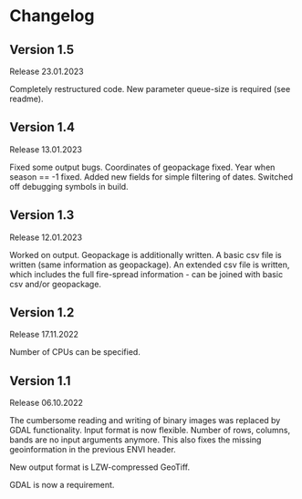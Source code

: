 # Changelog

## Version 1.5

Release 23.01.2023

Completely restructured code.
New parameter queue-size is required (see readme).


## Version 1.4

Release 13.01.2023

Fixed some output bugs.
Coordinates of geopackage fixed.
Year when season == -1 fixed.
Added new fields for simple filtering of dates.
Switched off debugging symbols in build.


## Version 1.3

Release 12.01.2023

Worked on output. 
Geopackage is additionally written.
A basic csv file is written (same information as geopackage).
An extended csv file is written, which includes the full fire-spread information - can be joined with basic csv and/or geopackage.


## Version 1.2

Release 17.11.2022

Number of CPUs can be specified.


## Version 1.1

Release 06.10.2022

The cumbersome reading and writing of binary images was replaced by GDAL functionality. 
Input format is now flexible. 
Number of rows, columns, bands are no input arguments anymore.
This also fixes the missing geoinformation in the previous ENVI header.

New output format is LZW-compressed GeoTiff.

GDAL is now a requirement.

